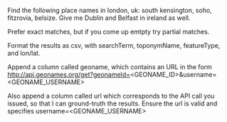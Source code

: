 Find the following place names in london, uk: south kensington, soho, fitzrovia, belsize. Give me Dublin and Belfast in ireland as well.

Prefer exact matches, but if you come up emtpty try partial matches.

Format the results as csv, with searchTerm, toponymName, featureType, and lon/lat.

Append a column called geoname, which contains an URL in the form http://api.geonames.org/get?geonameId=<GEONAME_ID>&username=<GEONAME_USERNAME>

Also append a column called url which corresponds to the API call you issued, so that I can ground-truth the results. Ensure the url is valid and specifies username=<GEONAME_USERNAME>
